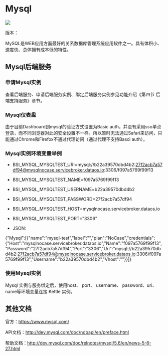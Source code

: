# Mysql

![](img/Mysql.png)

版本：

MySQL是WEB应用方面最好的关系数据库管理系统应用软件之一。具有体积小、速度快、总体拥有成本低的特性。

## Mysql后端服务

### 申请Mysql实例

查看后端服务、申请后端服务实例、绑定后端服务实例参见功能介绍《第四节 后端支持服务》章节。

### Mysql仪表盘

由于目前Dashboard到mysql的验证方式设置为Basic auth，并没有采用sso单点登录，而不同浏览器对此的安全设置不一样。所以暂时无法通过Safari来访问，只能通过Chrome和Firefox不通过代理访问（通过代理不支持Basci auth）。

### Mysql实例环境变量举例

- BSI_MYSQL_MYSQLTEST_URI=mysql://b22a39570dbd4b2:27f2acb7a57df94@mysqlnocase.servicebroker.dataos.io:3306/f097a5769f99f13
- BSI_MYSQL_MYSQLTEST_NAME=f097a5769f99f13
- BSI_MYSQL_MYSQLTEST_USERNAME=b22a39570dbd4b2
- BSI_MYSQL_MYSQLTEST_PASSWORD=27f2acb7a57df94
- BSI_MYSQL_MYSQLTEST_HOST=mysqlnocase.servicebroker.dataos.io
- BSI_MYSQL_MYSQLTEST_PORT="3306"

- JSON:

{"Mysql":[{"name":"mysql-test","label":"","plan":"NoCase","credentials":{"Host":"mysqlnocase.servicebroker.dataos.io","Name":"f097a5769f99f13","Password":"27f2acb7a57df94","Port":"3306","Uri":"mysql://b22a39570dbd4b2:27f2acb7a57df94@mysqlnocase.servicebroker.dataos.io:3306/f097a5769f99f13","Username":"b22a39570dbd4b2","Vhost":""}}]}

### 使用Mysql实例

Mysql 实例与服务绑定后，使用host、 port、 username、 password、uri、name等环境变量连接 Kettle 实例。

## 其他文档

官方：https://www.mysql.com/

API文档：http://dev.mysql.com/doc/ndbapi/en/preface.html

帮助文档：http://dev.mysql.com/doc/relnotes/mysql/5.6/en/news-5-6-27.html
